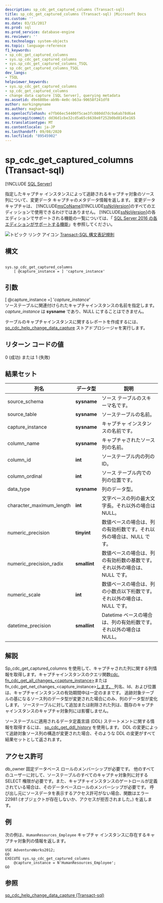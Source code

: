 ```yaml
---
description: sp_cdc_get_captured_columns (Transact-sql)
title: sp_cdc_get_captured_columns (Transact-sql) |Microsoft Docs
ms.custom: ''
ms.date: 03/15/2017
ms.prod: sql
ms.prod_service: database-engine
ms.reviewer: ''
ms.technology: system-objects
ms.topic: language-reference
f1_keywords:
- sp_cdc_get_captured_columns
- sys.sp_cdc_get_captured_columns
- sys.sp_cdc_get_captured_columns_TSQL
- sp_cdc_get_captured_columns_TSQL
dev_langs:
- TSQL
helpviewer_keywords:
- sys.sp_cdc_get_captured_columns
- sp_cdc_get_captured_columns
- change data capture [SQL Server], querying metadata
ms.assetid: d9e680be-ab9b-4e0c-b63a-90658f241df8
author: markingmyname
ms.author: maghan
ms.openlocfilehash: e7fb66ec54400f5cae3fc080dd7dc9a6ab78d6a4
ms.sourcegitcommit: dd36d1cbe32cd5a65c6638e8f252b0bd8145e165
ms.translationtype: MT
ms.contentlocale: ja-JP
ms.lasthandoff: 09/08/2020
ms.locfileid: "89545902"
---
```

# <a name="syssp_cdc_get_captured_columns-transact-sql"></a>sp_cdc_get_captured_columns (Transact-sql)
[!INCLUDE [SQL Server](../../includes/applies-to-version/sqlserver.md)]

  指定したキャプチャ インスタンスによって追跡されるキャプチャ対象のソース列について、変更データ キャプチャのメタデータ情報を返します。 変更データ キャプチャは、 [!INCLUDE[msCoName](../../includes/msconame-md.md)][!INCLUDE[ssNoVersion](../../includes/ssnoversion-md.md)]のすべてのエディッションで使用できるわけではありません。 [!INCLUDE[ssNoVersion](../../includes/ssnoversion-md.md)]の各エディションでサポートされる機能の一覧については、「 [SQL Server 2016 の各エディションがサポートする機能](../../sql-server/editions-and-supported-features-for-sql-server-2016.md)」を参照してください。  
  
 ![トピック リンク アイコン](../../database-engine/configure-windows/media/topic-link.gif "トピック リンク アイコン") [Transact-SQL 構文表記規則](../../t-sql/language-elements/transact-sql-syntax-conventions-transact-sql.md)  
  
## <a name="syntax"></a>構文  
  
```  
  
sys.sp_cdc_get_captured_columns   
    [ @capture_instance = ] 'capture_instance'  
```  
  
## <a name="arguments"></a>引数  
 [ @capture_instance =] '*capture_instance*'  
 ソーステーブルに関連付けられたキャプチャインスタンスの名前を指定します。 *capture_instance* は **sysname** であり、NULL にすることはできません。  
  
 テーブルのキャプチャインスタンスに関するレポートを作成するには、 [sp_cdc_help_change_data_capture](../../relational-databases/system-stored-procedures/sys-sp-cdc-help-change-data-capture-transact-sql.md) ストアドプロシージャを実行します。  
  
## <a name="return-code-values"></a>リターン コードの値  
 0 (成功) または 1 (失敗)  
  
## <a name="result-sets"></a>結果セット  
  
|列名|データ型|説明|  
|-----------------|---------------|-----------------|  
|source_schema|**sysname**|ソース テーブルのスキーマ名です。|  
|source_table|**sysname**|ソーステーブルの名前。|  
|capture_instance|**sysname**|キャプチャ インスタンスの名前です。|  
|column_name|**sysname**|キャプチャされたソース列の名前。|  
|column_id|**int**|ソーステーブル内の列の ID。|  
|column_ordinal|**int**|ソース テーブル内での列の位置です。|  
|data_type|**sysname**|列のデータ型。|  
|character_maximum_length|**int**|文字ベースの列の最大文字長。それ以外の場合は NULL。|  
|numeric_precision|**tinyint**|数値ベースの場合は、列の有効桁数です。それ以外の場合は、NULL です。|  
|numeric_precision_radix|**smallint**|数値ベースの場合は、列の有効桁数の基数です。それ以外の場合は、NULL です。|  
|numeric_scale|**int**|数値ベースの場合は、列の小数点以下桁数です。それ以外の場合は、NULL です。|  
|datetime_precision|**smallint**|Datetime ベースの場合は、列の有効桁数です。それ以外の場合は NULL。|  
  
## <a name="remarks"></a>解説  
 Sp_cdc_get_captured_columns を使用して、キャプチャされた列に関する列情報を取得します。キャプチャインスタンスのクエリ関数[cdc. fn_cdc_get_all_changes_<capture_instance>](../../relational-databases/system-functions/cdc-fn-cdc-get-all-changes-capture-instance-transact-sql.md)または fn_cdc_get_net_changes_<capture_instance>[します。 ](../../relational-databases/system-functions/cdc-fn-cdc-get-net-changes-capture-instance-transact-sql.md) 列名、Id、および位置は、キャプチャインスタンスの有効期間中は一定のままです。 追跡対象テーブルの基になるソース列のデータ型が変更された場合にのみ、列のデータ型が変化します。 ソーステーブルに対して追加または削除された列は、既存のキャプチャインスタンスのキャプチャ対象列には影響しません。  
  
 ソーステーブルに適用されるデータ定義言語 (DDL) ステートメントに関する情報を取得するには、 [sp_cdc_get_ddl_history](../../relational-databases/system-stored-procedures/sys-sp-cdc-get-ddl-history-transact-sql.md) を使用します。 DDL の変更によって追跡対象ソース列の構造が変更された場合、そのような DDL の変更がすべて結果セットとして返されます。  
  
## <a name="permissions"></a>アクセス許可  
 db_owner 固定データベース ロールのメンバーシップが必要です。 他のすべてのユーザーに対して、ソーステーブルのすべてのキャプチャ対象列に対する SELECT 権限が必要です。また、キャプチャインスタンスのゲートロールが定義されている場合は、そのデータベースロールのメンバーシップが必要です。 呼び出し元にソースデータを表示するアクセス許可がない場合、関数はエラー 22981 (オブジェクトが存在しないか、アクセスが拒否されました。) を返します。  
  
## <a name="examples"></a>例  
 次の例は、`HumanResources_Employee` キャプチャ インスタンスに存在するキャプチャ対象列の情報を返します。  
  
```  
USE AdventureWorks2012;  
GO  
EXECUTE sys.sp_cdc_get_captured_columns   
    @capture_instance = N'HumanResources_Employee';  
GO  
```  
  
## <a name="see-also"></a>参照  
 [sp_cdc_help_change_data_capture &#40;Transact-sql&#41;](../../relational-databases/system-stored-procedures/sys-sp-cdc-help-change-data-capture-transact-sql.md)  
  
  
